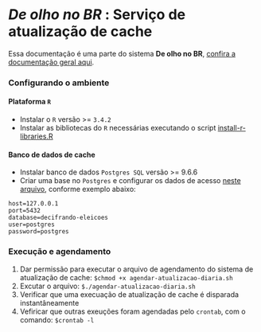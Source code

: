 # *De olho no BR* : Serviço de atualização de cache
Essa documentação é uma parte do sistema **De olho no BR**, [confira  a documentação geral aqui](../README.MD). 

### Configurando o ambiente

#### Plataforma `R`
 * Instalar o `R` versão >= `3.4.2`
 * Instalar as bibliotecas do `R` necessárias executando o script [install-r-libraries.R](config/install-r-libraries.R)

#### Banco de dados de cache
 * Instalar banco de dados `Postgres SQL` versão >= 9.6.6
 * Criar uma base no `Postgres` e configurar os dados de acesso [neste arquivo](./config/postgres.properties), conforme exemplo abaixo:

```
host=127.0.0.1
port=5432
database=decifrando-eleicoes
user=postgres
password=postgres
```

### Execução e agendamento
 1. Dar permissão para executar o arquivo de agendamento do sistema de atualização de cache:
 `$chmod +x agendar-atualizacao-diaria.sh`
 2. Excutar o arquivo:
 `$./agendar-atualizacao-diaria.sh`
 3. Verificar que uma execuação de atualização de cache é disparada instantâneamente 
 4. Vefiricar que outras exeuções foram agendadas pelo `crontab`, com o comando: 
 `$crontab -l`
 
 